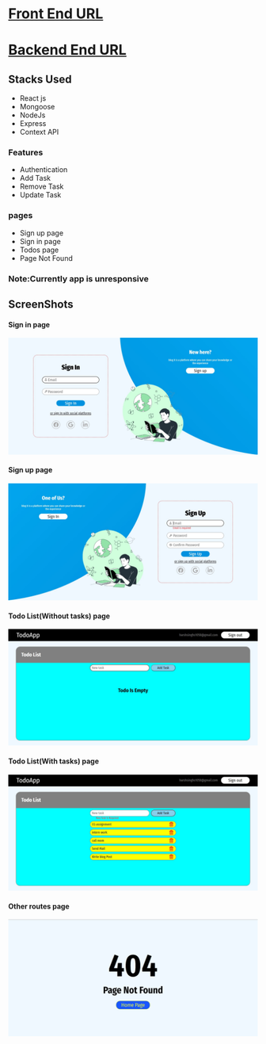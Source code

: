 # [Front End URL](https://harshsinghs1058.github.io/todo_web_mern_frontend)

# [Backend End URL](https://github.com/harshsinghs1058/todo_web_mern_backend)

## Stacks Used

- React js
- Mongoose
- NodeJs
- Express
- Context API

### Features

- Authentication
- Add Task
- Remove Task
- Update Task

### pages

- Sign up page
- Sign in page
- Todos page
- Page Not Found

### Note:Currently app is unresponsive

## ScreenShots

#### Sign in page

![Demo1](demo/s1.jpg)

#### Sign up page

![Demo2](demo/s2.jpg)

#### Todo List(Without tasks) page

![Demo3](demo/s3.jpg)

#### Todo List(With tasks) page

![Demo4](demo/s4.jpg)

#### Other routes page

![Demo5](demo/s5.jpg)
